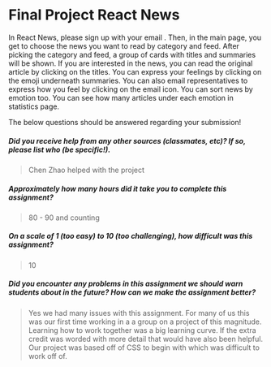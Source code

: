 # Final Project React News

In React News, please sign up with your email . Then, in the main page, you get to choose the news you want to read by category and feed. After picking the category and feed, a group of cards with titles and summaries will be shown. If you are interested in the news, you can read the original article by clicking on the titles. You can express your feelings by clicking on the emoji underneath summaries. You can also email representatives to express how you feel by clicking on the email icon. You can sort news by emotion too. You can see how many articles under each emotion in statistics page.

The below questions should be answered regarding your submission!

##### Did you receive help from any other sources (classmates, etc)? If so, please list who (be specific!). #####
> Chen Zhao helped with the project


##### Approximately how many hours did it take you to complete this assignment? #####
> 80 - 90  and counting


##### On a scale of 1 (too easy) to 10 (too challenging), how difficult was this assignment? #####
>  10


##### Did you encounter any problems in this assignment we should warn students about in the future? How can we make the assignment better? #####
> Yes we had many issues with this assignment. For many of us this was our first time working in a a group on a project of this magnitude. Learning how to work together was a big learning curve. If the extra credit was worded with more detail that would have also been helpful. Our project was based off of CSS to begin with which was difficult to work off of.